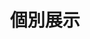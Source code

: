 ---
title: '個別展示'
photo: '/images/photo-of-indivisual.png'
logo: '/images/newExperience.png'
textup: '今年度から始まった新たな展示方法。桐朋生の個性をご堪能ください。'
building: '中学教室棟'
floor: '3' 
location: '2-5'
categoly: '2'
---